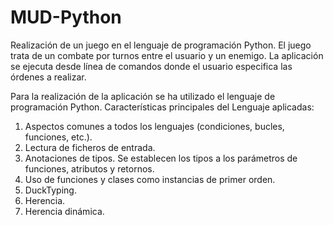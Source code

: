 # MUD-Python
Realización de un juego en el lenguaje de programación Python. 
El juego trata de un combate por turnos entre el usuario y un enemigo. La aplicación se ejecuta desde línea de comandos donde el usuario especifica las órdenes a realizar.

Para la realización de la aplicación se ha utilizado el lenguaje de programación Python.
Características principales del Lenguaje aplicadas:
1. Aspectos comunes a todos los lenguajes (condiciones, bucles, funciones, etc.).
2. Lectura de ficheros de entrada.
3. Anotaciones de tipos. Se establecen los tipos a los parámetros de funciones, atributos y retornos.
4. Uso de funciones y clases como instancias de primer orden.
5. DuckTyping.
6. Herencia.
7. Herencia dinámica.
